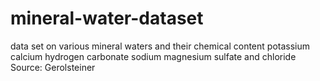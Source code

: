# mineral-water-dataset
data set on various mineral waters and their chemical content potassium calcium hydrogen carbonate sodium magnesium sulfate and chloride Source: Gerolsteiner
